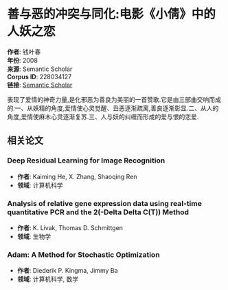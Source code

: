 # 善与恶的冲突与同化:电影《小倩》中的人妖之恋

**作者**: 钱叶春  
**年份**: 2008  
**来源**: Semantic Scholar  
**Corpus ID**: 228034127  
**链接**: [Semantic Scholar](https://api.semanticscholar.org/CorpusID:228034127)

表现了爱情的神奇力量,是化邪恶为善良为美丽的一首赞歌.它是由三部曲交响而成的:一、从妖精的角度,爱情使心灵觉醒、丑恶逐渐疏离,善良逐渐彰显.二、从人的角度,爱情使麻木心灵逐渐复苏.三、人与妖的纠缠而形成的爱与恨的恋爱.  

## 相关论文

### Deep Residual Learning for Image Recognition
- **作者**: Kaiming He, X. Zhang, Shaoqing Ren  
- **领域**: 计算机科学  

### Analysis of relative gene expression data using real-time quantitative PCR and the 2(-Delta Delta C(T)) Method
- **作者**: K. Livak, Thomas D. Schmittgen  
- **领域**: 生物学  

### Adam: A Method for Stochastic Optimization
- **作者**: Diederik P. Kingma, Jimmy Ba  
- **领域**: 计算机科学, 数学  
